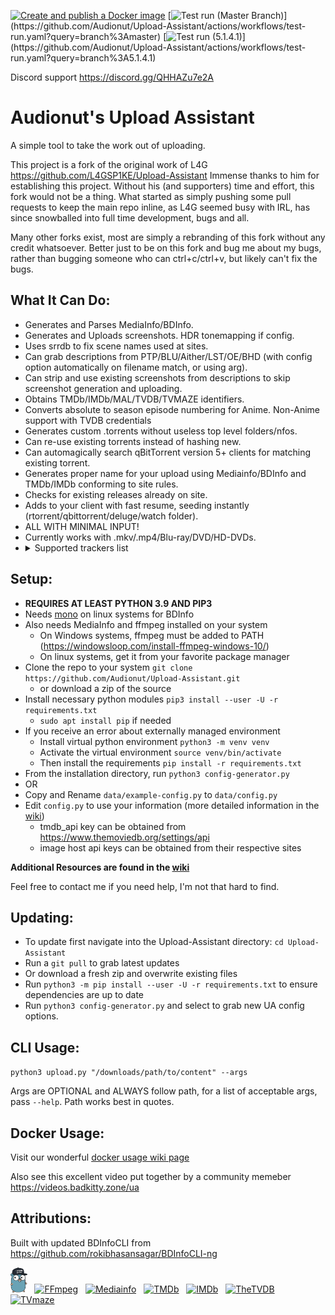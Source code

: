 [![Create and publish a Docker image](https://github.com/Audionut/Upload-Assistant/actions/workflows/docker-image.yml/badge.svg?branch=master)](https://github.com/Audionut/Upload-Assistant/actions/workflows/docker-image.yml) [![Test run (Master Branch)](https://img.shields.io/github/actions/workflow/status/Audionut/Upload-Assistant/test-run.yaml?branch=master&label=Test%20run%20(Master%20Branch%202025-07-04%2006:06%20UTC))](https://github.com/Audionut/Upload-Assistant/actions/workflows/test-run.yaml?query=branch%3Amaster) [![Test run (5.1.4.1)](https://img.shields.io/github/actions/workflow/status/Audionut/Upload-Assistant/test-run.yaml?branch=5.1.4.1&label=Test%20run%20(5.1.4.1%202025-07-11%2002:25%20UTC))](https://github.com/Audionut/Upload-Assistant/actions/workflows/test-run.yaml?query=branch%3A5.1.4.1)

Discord support https://discord.gg/QHHAZu7e2A

# Audionut's Upload Assistant

A simple tool to take the work out of uploading.

This project is a fork of the original work of L4G https://github.com/L4GSP1KE/Upload-Assistant
Immense thanks to him for establishing this project. Without his (and supporters) time and effort, this fork would not be a thing.
What started as simply pushing some pull requests to keep the main repo inline, as L4G seemed busy with IRL, has since snowballed into full time development, bugs and all.

Many other forks exist, most are simply a rebranding of this fork without any credit whatsoever.
Better just to be on this fork and bug me about my bugs, rather than bugging someone who can ctrl+c/ctrl+v, but likely can't fix the bugs.

## What It Can Do:
  - Generates and Parses MediaInfo/BDInfo.
  - Generates and Uploads screenshots. HDR tonemapping if config.
  - Uses srrdb to fix scene names used at sites.
  - Can grab descriptions from PTP/BLU/Aither/LST/OE/BHD (with config option automatically on filename match, or using arg).
  - Can strip and use existing screenshots from descriptions to skip screenshot generation and uploading.
  - Obtains TMDb/IMDb/MAL/TVDB/TVMAZE identifiers.
  - Converts absolute to season episode numbering for Anime. Non-Anime support with TVDB credentials
  - Generates custom .torrents without useless top level folders/nfos.
  - Can re-use existing torrents instead of hashing new.
  - Can automagically search qBitTorrent version 5+ clients for matching existing torrent.
  - Generates proper name for your upload using Mediainfo/BDInfo and TMDb/IMDb conforming to site rules.
  - Checks for existing releases already on site.
  - Adds to your client with fast resume, seeding instantly (rtorrent/qbittorrent/deluge/watch folder).
  - ALL WITH MINIMAL INPUT!
  - Currently works with .mkv/.mp4/Blu-ray/DVD/HD-DVDs.
  - <details><summary>Supported trackers list</summary><br>
      <table>
       <tr><td>Name</td><td>Acronym</td></tr>
       <tr><td>Aither</td><td>AITHER</td></tr>
       <tr><td>Alpharatio</td><td>AR</td></tr>
       <tr><td>Amigos Share Club</td><td>ASC</td></tr>
       <tr><td>AnimeLovers</td><td>AL</td></tr>
       <tr><td>Anthelion</td><td>ANT</td></tr>
       <tr><td>AsianCinema</td><td>ACM</td></tr>
       <tr><td>Beyond-HD</td><td>BHD</td></tr>
       <tr><td>BitHDTV</td><td>BHDTV</td></tr>
       <tr><td>Blutopia</td><td>BLU</td></tr>
       <tr><td>BrasilTracker</td><td>BT</td></tr>
       <tr><td>CapybaraBR</td><td>CBR</td></tr>
       <tr><td>Cinematik</td><td>TIK</td></tr>
       <tr><td>DarkPeers</td><td>DP</td></tr>
       <tr><td>DigitalCore</td><td>DC</td></tr>
       <tr><td>FearNoPeer</td><td>FNP</td></tr>
       <tr><td>FileList</td><td>FL</td></tr>
       <tr><td>Friki</td><td>FRIKI</td></tr>
       <tr><td>hawke-uno</td><td>HUNO</td></tr>
       <tr><td>HDBits</td><td>HDB</td></tr>
       <tr><td>HD-Space</td><td>HDS</td></tr>
       <tr><td>HD-Torrents</td><td>HDT</td></tr>
       <tr><td>HomieHelpDesk</td><td>HHD</td></tr>
       <tr><td>ItaTorrents</td><td>ITT</td></tr>
       <tr><td>Last Digital Underground</td><td>LDU</td></tr>
       <tr><td>Lat-Team</td><td>LT</td></tr>
       <tr><td>Locadora</td><td>LCD</td></tr>
       <tr><td>LST</td><td>LST</td></tr>
       <tr><td>MoreThanTV</td><td>MTV</td></tr>
       <tr><td>Nebulance</td><td>NBL</td></tr>
       <tr><td>OldToonsWorld</td><td>OTW</td></tr>
       <tr><td>OnlyEncodes+</td><td>OE</td></tr>
       <tr><td>PassThePopcorn</td><td>PTP</td></tr>
       <tr><td>Polish Torrent</td><td>PTT</td></tr>
       <tr><td>Portugas</td><td>PT</td></tr>
       <tr><td>PrivateSilverScreen</td><td>PSS</td></tr>
       <tr><td>PTerClub</td><td>PTER</td></tr>
       <tr><td>Racing4Everyone</td><td>R4E</td></tr>
       <tr><td>Rastastugan</td><td>RAS</td></tr>
       <tr><td>ReelFLiX</td><td>RF</td></tr>
       <tr><td>RetroFlix</td><td>RTF</td></tr>
       <tr><td>Samaritano</td><td>SAM</td></tr>
       <tr><td>seedpool</td><td>SP</td></tr>
       <tr><td>Shareisland</td><td>SHRI</td></tr>
       <tr><td>SkipTheCommericals</td><td>STC</td></tr>
       <tr><td>SpeedApp</td><td>SPD</td></tr>
       <tr><td>Swarmazon</td><td>SN</td></tr>
       <tr><td>Toca Share</td><td>TOCA</td></tr>
       <tr><td>TorrentHR</td><td>THR</td></tr>
       <tr><td>TorrentLeech</td><td>TL</td></tr>
       <tr><td>ToTheGlory</td><td>TTG</td></tr>
       <tr><td>TVChaosUK</td><td>TVC</td></tr>
       <tr><td>UHDShare</td><td>UHD</td></tr>
       <tr><td>ULCX</td><td>ULCX</td></tr>
       <tr><td>UTOPIA</td><td>UTP</td></tr>
       <tr><td>YOiNKED</td><td>YOINK</td></tr>
       <tr><td>YUSCENE</td><td>YUS</td></tr>
      </table>
    </details>


## **Setup:**
   - **REQUIRES AT LEAST PYTHON 3.9 AND PIP3**
   - Needs [mono](https://www.mono-project.com/) on linux systems for BDInfo
   - Also needs MediaInfo and ffmpeg installed on your system
      - On Windows systems, ffmpeg must be added to PATH (https://windowsloop.com/install-ffmpeg-windows-10/)
      - On linux systems, get it from your favorite package manager
   - Clone the repo to your system `git clone https://github.com/Audionut/Upload-Assistant.git` 
      - or download a zip of the source
   - Install necessary python modules `pip3 install --user -U -r requirements.txt`
      - `sudo apt install pip` if needed
  - If you receive an error about externally managed environment
      - Install virtual python environment `python3 -m venv venv`
      - Activate the virtual environment `source venv/bin/activate`
      - Then install the requirements `pip install -r requirements.txt`
   - From the installation directory, run `python3 config-generator.py`
   - OR
   - Copy and Rename `data/example-config.py` to `data/config.py`
   - Edit `config.py` to use your information (more detailed information in the [wiki](https://github.com/Audionut/Upload-Assistant/wiki))
      - tmdb_api key can be obtained from https://www.themoviedb.org/settings/api
      - image host api keys can be obtained from their respective sites
     
   **Additional Resources are found in the [wiki](https://github.com/Audionut/Upload-Assistant/wiki)**
   
   Feel free to contact me if you need help, I'm not that hard to find.

## **Updating:**
  - To update first navigate into the Upload-Assistant directory: `cd Upload-Assistant`
  - Run a `git pull` to grab latest updates
  - Or download a fresh zip and overwrite existing files
  - Run `python3 -m pip install --user -U -r requirements.txt` to ensure dependencies are up to date
  - Run `python3 config-generator.py` and select to grab new UA config options.

## **CLI Usage:**
  
  `python3 upload.py "/downloads/path/to/content" --args`
  
  Args are OPTIONAL and ALWAYS follow path, for a list of acceptable args, pass `--help`.
  Path works best in quotes.

## **Docker Usage:**
  Visit our wonderful [docker usage wiki page](https://github.com/Audionut/Upload-Assistant/wiki/Docker)

  Also see this excellent video put together by a community memeber https://videos.badkitty.zone/ua

## **Attributions:**

Built with updated BDInfoCLI from https://github.com/rokibhasansagar/BDInfoCLI-ng

<p>
  <a href="https://github.com/autobrr/mkbrr"><img src="https://github.com/autobrr/mkbrr/blob/main/.github/assets/mkbrr-dark.png?raw=true" alt="mkbrr" height="40px;"></a>&nbsp;&nbsp;
  <a href="https://ffmpeg.org/"><img src="https://i.postimg.cc/xdj3BS7S/FFmpeg-Logo-new-svg.png" alt="FFmpeg" height="40px;"></a>&nbsp;&nbsp;
  <a href="https://mediaarea.net/en/MediaInfo"><img src="https://i.postimg.cc/vTkjXmHh/Media-Info-Logo-svg.png" alt="Mediainfo" height="40px;"></a>&nbsp;&nbsp;
  <a href="https://www.themoviedb.org/"><img src="https://i.postimg.cc/1tpXHx3k/blue-square-2-d537fb228cf3ded904ef09b136fe3fec72548ebc1fea3fbbd1ad9e36364db38b.png" alt="TMDb" height="40px;"></a>&nbsp;&nbsp;
  <a href="https://www.imdb.com/"><img src="https://i.postimg.cc/CLVmvwr1/IMDb-Logo-Rectangle-Gold-CB443386186.png" alt="IMDb" height="40px;"></a>&nbsp;&nbsp;
  <a href="https://thetvdb.com/"><img src="https://i.postimg.cc/Hs1KKqsS/logo1.png" alt="TheTVDB" height="40px;"></a>&nbsp;&nbsp;
  <a href="https://www.tvmaze.com/"><img src="https://i.postimg.cc/2jdRzkJp/tvm-header-logo.png" alt="TVmaze" height="40px"></a>
</p>
